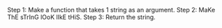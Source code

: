 Step 1: Make a function that takes 1 string as an argument.
Step 2: MaKe ThE sTrInG lOoK lIkE tHiS.
Step 3: Return the string.